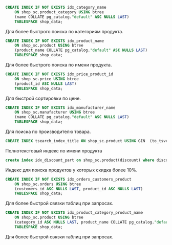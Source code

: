 ```sql
CREATE INDEX IF NOT EXISTS idx_category_name
    ON shop_sc.product_category USING btree
    (name COLLATE pg_catalog."default" ASC NULLS LAST)
    TABLESPACE shop_data;
```
Для более быстрого поиска по категориям продукта.

```sql
CREATE INDEX IF NOT EXISTS idx_product_name
    ON shop_sc.product USING btree
    (product_name COLLATE pg_catalog."default" ASC NULLS LAST)
    TABLESPACE shop_data;
```
Для более быстрого поиска по имени продукта.

```sql
CREATE INDEX IF NOT EXISTS idx_price_product_id
    ON shop_sc.price USING btree
    (product_id ASC NULLS LAST)
    TABLESPACE shop_data;
```	
Для быстрой сортировки по цене.	

```sql
CREATE INDEX IF NOT EXISTS idx_manufacturer_name
    ON shop_sc.manufacturer USING btree
    (name COLLATE pg_catalog."default" ASC NULLS LAST)
    TABLESPACE shop_data;
```
Для поиска по производителю товара.

```sql
CREATE INDEX tsearch_index_title ON shop_sc.product USING GIN  (to_tsvector('russian', product_name));
```
Полнотекстовый индекс по имени продукта
```sql
create index idx_discount_part on shop_sc.product(discount) where discount > 10;
```
Индекс для поиска продуктов у которых скидка более 10%.
```sql
CREATE INDEX IF NOT EXISTS idx_orders_customers_product
    ON shop_sc.orders USING btree
    (customers_id ASC NULLS LAST, product_id ASC NULLS LAST)
    TABLESPACE shop_data;
```
Для более быстрой связки таблиц при запросах.

```sql
CREATE INDEX IF NOT EXISTS idx_product_category_product_name
    ON shop_sc.product USING btree
    (category_id ASC NULLS LAST, product_name COLLATE pg_catalog."default" ASC NULLS LAST)
    TABLESPACE shop_data;
```
Для более быстрой связки таблиц при запросах.
